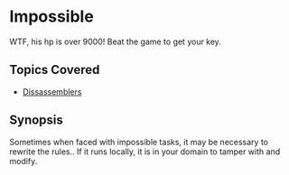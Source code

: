 # Impossible
WTF, his hp is over 9000! Beat the game to get your key. 
## Topics Covered

- [Dissassemblers](/reverse-engineering/what-are-disassemblers/)
## Synopsis

Sometimes when faced with impossible tasks, it may be necessary to rewrite the rules.. If it runs locally, it is in your domain to tamper with and modify.
